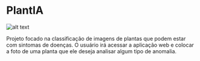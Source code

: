 # PlantIA

![alt text](https://raw.githubusercontent.com/LucasOliveiraS/plantia-startup/branch/image/to/img.png)

Projeto focado na classificação de imagens de plantas que podem estar com sintomas de doenças. O usuário irá acessar a aplicação web e colocar a foto de uma planta que ele deseja analisar algum tipo de anomalia.


